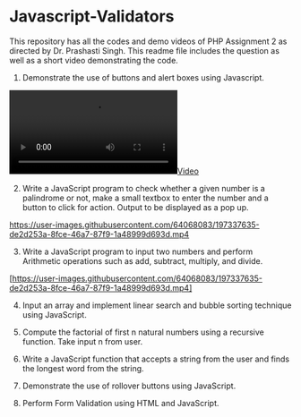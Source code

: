 # Javascript-Validators
This repository has all the codes and demo videos of PHP Assignment 2 as directed by Dr. Prashasti Singh.
This readme file includes the question as well as a short video demonstrating the code.

1. Demonstrate the use of buttons and alert boxes using Javascript.

[![](Videos//Buttons_and_alert_boxes.mp4 ) ](https://user-images.githubusercontent.com/64068083/197337554-8ae132fd-67a7-499e-a571-9d073c4fb6df.mp4)

2. Write a JavaScript program to check whether a given number is a palindrome or not, make a small textbox to enter the number and a button to click for action. Output to be displayed as a pop up.

https://user-images.githubusercontent.com/64068083/197337635-de2d253a-8fce-46a7-87f9-1a48999d693d.mp4


3. Write a JavaScript program to input two numbers and perform Arithmetic operations such as add, subtract, multiply, and divide.

[https://user-images.githubusercontent.com/64068083/197337635-de2d253a-8fce-46a7-87f9-1a48999d693d.mp4]


4. Input an array and implement linear search and bubble sorting technique using JavaScript.



5. Compute the factorial of first n natural numbers using a recursive function. Take input n from user.



6. Write a JavaScript function that accepts a string from the user and finds the longest word from the string.



7. Demonstrate the use of rollover buttons using JavaScript.



8. Perform Form Validation using HTML and JavaScript.
